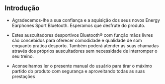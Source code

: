 ## Introdução

* Agradecemos-lhe a sua confiança e a aquisição dos seus novos Energy Earphones Sport Bluetooth.  Esperamos que desfrute do produto.

* Estes auscultadores desportivos Bluetooth® com função mãos livres são concebidos para oferecer comodidade e qualidade de som enquanto pratica desporto.  Também poderá atender as suas chamadas através dos próprios auscultadores sem necessidade de interromper o seu treino.

* Aconselhamos ler o presente manual do usuário para tirar o máximo partido do produto com segurança e aproveitando todas as suas prestações
